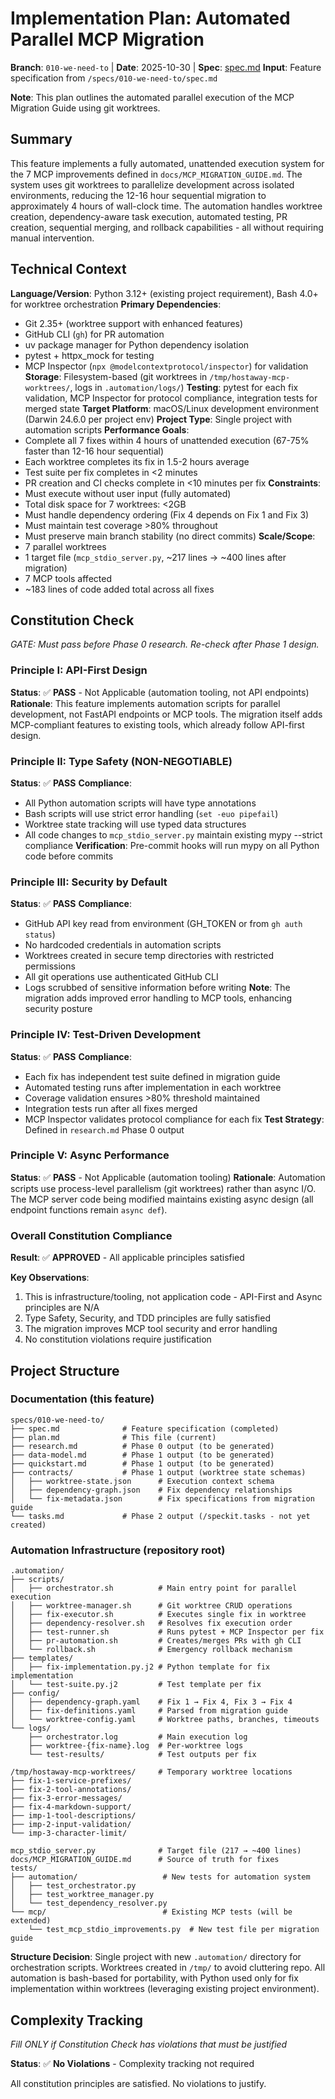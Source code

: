 # Implementation Plan: Automated Parallel MCP Migration

**Branch**: `010-we-need-to` | **Date**: 2025-10-30 | **Spec**: [spec.md](spec.md)
**Input**: Feature specification from `/specs/010-we-need-to/spec.md`

**Note**: This plan outlines the automated parallel execution of the MCP Migration Guide using git worktrees.

## Summary

This feature implements a fully automated, unattended execution system for the 7 MCP improvements defined in `docs/MCP_MIGRATION_GUIDE.md`. The system uses git worktrees to parallelize development across isolated environments, reducing the 12-16 hour sequential migration to approximately 4 hours of wall-clock time. The automation handles worktree creation, dependency-aware task execution, automated testing, PR creation, sequential merging, and rollback capabilities - all without requiring manual intervention.

## Technical Context

**Language/Version**: Python 3.12+ (existing project requirement), Bash 4.0+ for worktree orchestration
**Primary Dependencies**:
- Git 2.35+ (worktree support with enhanced features)
- GitHub CLI (`gh`) for PR automation
- uv package manager for Python dependency isolation
- pytest + httpx_mock for testing
- MCP Inspector (`npx @modelcontextprotocol/inspector`) for validation
**Storage**: Filesystem-based (git worktrees in `/tmp/hostaway-mcp-worktrees/`, logs in `.automation/logs/`)
**Testing**: pytest for each fix validation, MCP Inspector for protocol compliance, integration tests for merged state
**Target Platform**: macOS/Linux development environment (Darwin 24.6.0 per project env)
**Project Type**: Single project with automation scripts
**Performance Goals**:
- Complete all 7 fixes within 4 hours of unattended execution (67-75% faster than 12-16 hour sequential)
- Each worktree completes its fix in 1.5-2 hours average
- Test suite per fix completes in <2 minutes
- PR creation and CI checks complete in <10 minutes per fix
**Constraints**:
- Must execute without user input (fully automated)
- Total disk space for 7 worktrees: <2GB
- Must handle dependency ordering (Fix 4 depends on Fix 1 and Fix 3)
- Must maintain test coverage >80% throughout
- Must preserve main branch stability (no direct commits)
**Scale/Scope**:
- 7 parallel worktrees
- 1 target file (`mcp_stdio_server.py`, ~217 lines → ~400 lines after migration)
- 7 MCP tools affected
- ~183 lines of code added total across all fixes

## Constitution Check

*GATE: Must pass before Phase 0 research. Re-check after Phase 1 design.*

### Principle I: API-First Design
**Status**: ✅ **PASS** - Not Applicable (automation tooling, not API endpoints)
**Rationale**: This feature implements automation scripts for parallel development, not FastAPI endpoints or MCP tools. The migration itself adds MCP-compliant features to existing tools, which already follow API-first design.

### Principle II: Type Safety (NON-NEGOTIABLE)
**Status**: ✅ **PASS**
**Compliance**:
- All Python automation scripts will have type annotations
- Bash scripts will use strict error handling (`set -euo pipefail`)
- Worktree state tracking will use typed data structures
- All code changes to `mcp_stdio_server.py` maintain existing mypy --strict compliance
**Verification**: Pre-commit hooks will run mypy on all Python code before commits

### Principle III: Security by Default
**Status**: ✅ **PASS**
**Compliance**:
- GitHub API key read from environment (GH_TOKEN or from `gh auth status`)
- No hardcoded credentials in automation scripts
- Worktrees created in secure temp directories with restricted permissions
- All git operations use authenticated GitHub CLI
- Logs scrubbed of sensitive information before writing
**Note**: The migration adds improved error handling to MCP tools, enhancing security posture

### Principle IV: Test-Driven Development
**Status**: ✅ **PASS**
**Compliance**:
- Each fix has independent test suite defined in migration guide
- Automated testing runs after implementation in each worktree
- Coverage validation ensures >80% threshold maintained
- Integration tests run after all fixes merged
- MCP Inspector validates protocol compliance for each fix
**Test Strategy**: Defined in `research.md` Phase 0 output

### Principle V: Async Performance
**Status**: ✅ **PASS** - Not Applicable (automation tooling)
**Rationale**: Automation scripts use process-level parallelism (git worktrees) rather than async I/O. The MCP server code being modified maintains existing async design (all endpoint functions remain `async def`).

### Overall Constitution Compliance
**Result**: ✅ **APPROVED** - All applicable principles satisfied

**Key Observations**:
1. This is infrastructure/tooling, not application code - API-First and Async principles are N/A
2. Type Safety, Security, and TDD principles are fully satisfied
3. The migration improves MCP tool security and error handling
4. No constitution violations require justification

## Project Structure

### Documentation (this feature)

```
specs/010-we-need-to/
├── spec.md              # Feature specification (completed)
├── plan.md              # This file (current)
├── research.md          # Phase 0 output (to be generated)
├── data-model.md        # Phase 1 output (to be generated)
├── quickstart.md        # Phase 1 output (to be generated)
├── contracts/           # Phase 1 output (worktree state schemas)
│   ├── worktree-state.json      # Execution context schema
│   ├── dependency-graph.json    # Fix dependency relationships
│   └── fix-metadata.json        # Fix specifications from migration guide
└── tasks.md             # Phase 2 output (/speckit.tasks - not yet created)
```

### Automation Infrastructure (repository root)

```
.automation/
├── scripts/
│   ├── orchestrator.sh          # Main entry point for parallel execution
│   ├── worktree-manager.sh      # Git worktree CRUD operations
│   ├── fix-executor.sh          # Executes single fix in worktree
│   ├── dependency-resolver.sh   # Resolves fix execution order
│   ├── test-runner.sh           # Runs pytest + MCP Inspector per fix
│   ├── pr-automation.sh         # Creates/merges PRs with gh CLI
│   └── rollback.sh              # Emergency rollback mechanism
├── templates/
│   ├── fix-implementation.py.j2 # Python template for fix implementation
│   └── test-suite.py.j2         # Test template per fix
├── config/
│   ├── dependency-graph.yaml    # Fix 1 → Fix 4, Fix 3 → Fix 4
│   ├── fix-definitions.yaml     # Parsed from migration guide
│   └── worktree-config.yaml     # Worktree paths, branches, timeouts
└── logs/
    ├── orchestrator.log         # Main execution log
    ├── worktree-{fix-name}.log  # Per-worktree logs
    └── test-results/            # Test outputs per fix

/tmp/hostaway-mcp-worktrees/     # Temporary worktree locations
├── fix-1-service-prefixes/
├── fix-2-tool-annotations/
├── fix-3-error-messages/
├── fix-4-markdown-support/
├── imp-1-tool-descriptions/
├── imp-2-input-validation/
└── imp-3-character-limit/

mcp_stdio_server.py              # Target file (217 → ~400 lines)
docs/MCP_MIGRATION_GUIDE.md      # Source of truth for fixes
tests/
├── automation/                   # New tests for automation system
│   ├── test_orchestrator.py
│   ├── test_worktree_manager.py
│   └── test_dependency_resolver.py
└── mcp/                          # Existing MCP tests (will be extended)
    └── test_mcp_stdio_improvements.py  # New test file per migration guide
```

**Structure Decision**: Single project with new `.automation/` directory for orchestration scripts. Worktrees created in `/tmp/` to avoid cluttering repo. All automation is bash-based for portability, with Python used only for fix implementation within worktrees (leveraging existing project environment).

## Complexity Tracking

*Fill ONLY if Constitution Check has violations that must be justified*

**Status**: ✅ **No Violations** - Complexity tracking not required

All constitution principles are satisfied. No violations to justify.

